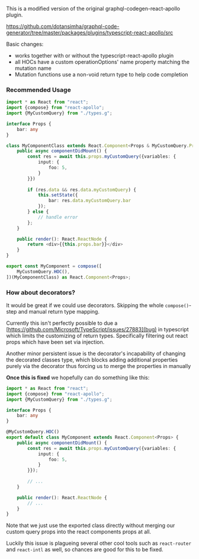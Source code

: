 This is a modified version of the original graphql-codegen-react-apollo plugin.

https://github.com/dotansimha/graphql-code-generator/tree/master/packages/plugins/typescript-react-apollo/src

Basic changes:
- works together with or without the typescript-react-apollo plugin
- all HOCs have a custom operationOptions' name property matching the mutation name
- Mutation functions use a non-void return type to help code completion

### Recommended Usage

```typescript
import * as React from "react";
import {compose} from "react-apollo";
import {MyCustomQuery} from "./types.g";

interface Props {
    bar: any
}

class MyComponentClass extends React.Component<Props & MyCustomQuery.Props> {
    public async componentDidMount() {
        const res = await this.props.myCustomQuery({variables: {
            input: {
                foo: 5,
            }
        }})
        
        if (res.data && res.data.myCustomQuery) {
            this.setState({
                bar: res.data.myCustomQuery.bar
            });
        } else {
            // handle error
        };
    }

    public render(): React.ReactNode {
        return <div>{{this.props.bar}}</div>
    }
}

export const MyComponent = compose([
    MyCustomQuery.HOC(),
])(MyComponentClass) as React.Component<Props>;
```

### How about decorators?
It would be great if we could use decorators. Skipping the whole `compose()`-step and manual return type mapping.

Currently this isn't perfectly possible to due a [https://github.com/Microsoft/TypeScript/issues/27883](bug) in typescript
which limits the customizing of return types. Specifically filtering out react props which have been set via injection.

Another minor persistent issue is the decorator's incapability of changing the decorated classes type, which blocks
adding additional properties purely via the decorator thus forcing us to merge the properties in manually 

**Once this is fixed** we hopefully can do something like this:

```typescript
import * as React from "react";
import {compose} from "react-apollo";
import {MyCustomQuery} from "./types.g";

interface Props {
    bar: any
}

@MyCustomQuery.HOC()
export default class MyComponent extends React.Component<Props> {
    public async componentDidMount() {
        const res = await this.props.myCustomQuery({variables: {
            input: {
                foo: 5,
            }
        }});
        
        // ... 
    }

    public render(): React.ReactNode {
        // ...
    }
}
```

Note that we just use the exported class directly without merging our custom
query props into the react components props at all.

Luckily this issue is plagueing several other cool tools such as `react-router` 
and `react-intl` as well, so chances are good for this to be fixed.